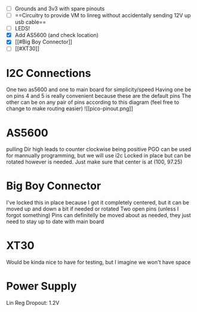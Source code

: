 - [ ] Grounds and 3v3 with spare pinouts
- [ ] ==Circuitry to provide VM to linreg without accidentally sending 12V up usb cable==
- [ ] LEDS!
- [x] Add AS5600 (and check location)
- [x] [[#Big Boy Connector]]
- [ ] [[#XT30]]

# I2C Connections
One two as5600 and one to main board for simplicity/speed
Having one be on pins 4 and 5 is really convenient because these are the default pins
The other can be on any pair of pins according to this diagram (feel free to change to make routing easier)
![[pico-pinout.png]]
# AS5600
pulling Dir high leads to counter clockwise being positive
PGO can be used for mannually programming, but we will use i2c
Locked in place but can be rotated however is needed. Just make sure that center is at (100, 97.25)
# Big Boy Connector
I've locked this in place because I got it completely centered, but it can be moved up and down a bit if needed or rotated
Two open pins (unless I forgot something)
Pins can definitelly be moved about as needed, they just need to stay up to date with main board
# XT30
Would be kinda nice to have for testing, but I imagine we won't have space
# Power Supply
Lin Reg Dropout: 1.2V

